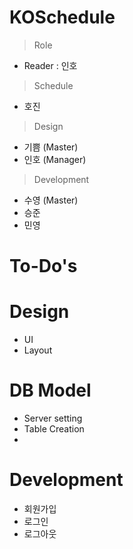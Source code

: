 # KOSchedule
> Role
- Reader : 인호
> Schedule
- 호진
> Design
- 기쁨 (Master)
- 인호 (Manager)

> Development
- 수영 (Master)
- 승준
- 민영

# To-Do's
# Design
- UI
- Layout

# DB Model
- Server setting
- Table Creation
- 

# Development
- 회원가입
- 로그인
- 로그아웃
